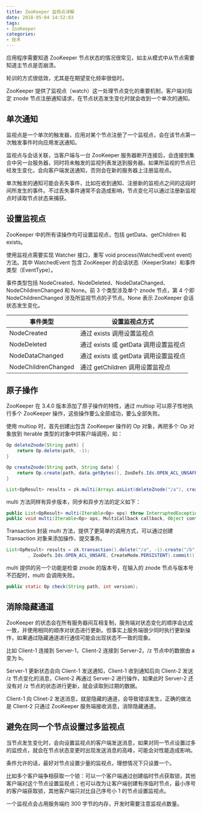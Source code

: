 ```yaml
---
title: ZooKeeper 监视点详解
date: 2018-05-04 14:52:03
tags:
- ZooKeeper
categories:
- 技术
---
```


应用程序需要知道 ZooKeeper 节点状态的情况很常见，如主从模式中从节点需要知道主节点是否崩溃。

轮训的方式很低效，尤其是在期望变化频率很低时。

ZooKeeper 提供了监视点（watch）这一处理节点变化的重要机制，客户端对指定 znode 节点注册通知请求，在节点状态发生变化时就会收到一个单次的通知。





<!-- more -->

## 单次通知

监视点是一个单次的触发器，应用对某个节点注册了一个监视点，会在该节点第一次触发事件时向应用发送通知。

监视点与会话关联，当客户端与一台 ZooKeeper 服务器断开连接后，会连接到集合中另一台服务器，同时将未触发的监视列表发送到服务器。如果所监视的节点已经发生变化，会向客户端发送通知，否则会在新的服务器上注册监视点。

单次触发的通知可能会丢失事件，比如在收到通知、注册新的监视点之间的这段时间所发生的事件。不过丢失事件通常不会造成影响，节点变化可以通过注册新监视点时读取节点状态来捕获。



## 设置监视点

ZooKeeper 中的所有读操作均可设置监视点，包括 getData、getChildren 和 exists。

使用监视点需要实现 Watcher 接口，重写 void process(WatchedEvent event) 方法。其中 WatchedEvent 包含 ZooKeeper 的会话状态（KeeperState）和事件类型（EventType）。

事件类型包括 NodeCreated、NodeDeleted、NodeDataChanged、NodeChildrenChanged 和 None。前 3 个类型涉及单个 znode 节点，第 4 个即 NodeChildrenChanged 涉及所监视节点的子节点。None 表示 ZooKeeper 会话状态发生变化。

| 事件类型            | 设置监视点方式                        |
| ------------------- | ------------------------------------- |
| NodeCreated         | 通过 exists 调用设置监视点            |
| NodeDeleted         | 通过 exists 或 getData 调用设置监视点 |
| NodeDataChanged     | 通过 exists 或 getData 调用设置监视点 |
| NodeChildrenChanged | 通过 getChildren 调用设置监视点       |



## 原子操作

ZooKeeper 在 3.4.0 版本添加了原子操作的特性，通过 multiop 可以原子性地执行多个 ZooKeeper 操作，这些操作要么全部成功，要么全部失败。

使用 multiop 时，首先创建出包含 ZooKeeper 操作的 Op 对象，再把多个 Op 对象放到 Iterable 类型的对象中供客户端调用，如：

```java
Op deleteZnode(String path) {
    return Op.delete(path, -1);
}

Op createZnode(String path, String data) {
    return Op.create(path, data.getBytes(), ZooDefs.Ids.OPEN_ACL_UNSAFE, CreateMode.EPHEMERAL);
}

List<OpResult> results = zk.multi(Arrays.asList(deleteZnode("/a"), createZnode("b", "data")));
```



multi 方法同样有异步版本，同步和异步方法的定义如下：

```java
public List<OpResult> multi(Iterable<Op> ops) throw InterruptedException,KeeperException;
public void multi(Iterable<Op> ops, MultiCallback callback, Object context);
```



Transaction 封装 multi 方法，提供了更简单的调用方式，可以通过创建 Transaction 对象来添加操作、提交事务。

```java
List<OpResult> results = zk.transaction().delete("/a", -1).create("/b", "data".getBytes()
        , ZooDefs.Ids.OPEN_ACL_UNSAFE, CreateMode.PERSISTENT).commit();
```



multi 提供的另一个功能是检查 znode 的版本号，在输入的 znode 节点与版本号不匹配时，multi 会调用失败。

```java
public static Op check(String path, int version);
```



## 消除隐藏通道

ZooKeeper 的状态会在所有服务器间互相复制，服务端对状态变化的顺序会达成一致，并使用相同的顺序对状态进行更新。但事实上服务端很少同时执行更新操作，如果通过隐藏通道进行通信可能会出现状态不一致的现象。

比如 Client-1 连接到 Server-1，Client-2 连接到 Server-2，/z 节点中的数据由 a 变为 b。

Server-1 更新状态会向 Client-1 发送通知，Client-1 收到通知后向 Client-2 发送 /z 节点变化的消息，Client-2 再通过 Server-2 进行操作，如果此时 Server-2 还没有对 /z 节点的状态进行更新，就会读取到过期的数据。

Client-1 向 Clinet-2 发送消息，就是隐藏的通道，会导致错误发生，正确的做法是 Client-2 只通过 ZooKeeper 服务端接收消息，消除隐藏通道。



## 避免在同一个节点设置过多监视点

当节点发生变化时，会向设置监视点的客户端发送消息，如果对同一节点设置过多的监控点，就会在节点状态变更时出现发送消息的高峰，可能会对性能造成影响。

条件允许的话，最好对节点设置少量的监视点，理想情况下只设置一个。

比如多个客户端争相获取一个锁：可以一个客户端通过创建临时节点获取锁，其他客户端对这个节点设置监视点；也可以改为让客户端创建有序临时节点，最小序号的客户端获取锁，其他客户端只对比自己序号小 1 的节点设置监视点。

一个监视点会占用服务端约 300 字节的内存，开发时需要注意监视点数量。